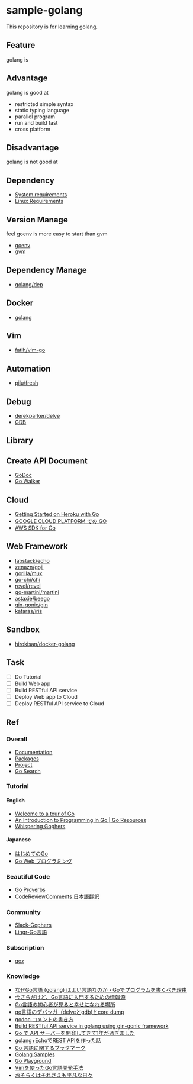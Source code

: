 # sample-golang
This repository is for learning golang.

## Feature
golang is

## Advantage
golang is good at

* restricted simple syntax
* static typing language
* parallel program
* run and build fast
* cross platform

## Disadvantage
golang is not good at

## Dependency
* [System requirements](https://golang.org/doc/install#requirements)
* [Linux Requirements](https://github.com/moovweb/gvm#linux-requirements)

## Version Manage
feel goenv is more easy to start than gvm

* [goenv](https://github.com/syndbg/goenv)
* [gvm](https://github.com/moovweb/gvm)

## Dependency Manage
* [golang/dep](https://github.com/golang/dep)

## Docker
* [golang](https://hub.docker.com/_/golang/)

## Vim
* [fatih/vim-go](https://github.com/fatih/vim-go)

## Automation
* [pilu/fresh](https://github.com/pilu/fresh)

## Debug
* [derekparker/delve](https://github.com/derekparker/delve)
* [GDB](https://golang.org/doc/gdb)

## Library

## Create API Document
* [GoDoc](https://godoc.org/)
* [Go Walker](https://gowalker.org/)

## Cloud
* [Getting Started on Heroku with Go](https://devcenter.heroku.com/articles/getting-started-with-go)
* [GOOGLE CLOUD PLATFORM での GO](https://cloud.google.com/go/home?hl=ja)
* [AWS SDK for Go](https://aws.amazon.com/jp/sdk-for-go/)

## Web Framework
* [labstack/echo](https://github.com/labstack/echo)
* [zenazn/goji](https://github.com/zenazn/goji)
* [gorilla/mux](https://github.com/gorilla/mux)
* [go-chi/chi](https://github.com/go-chi/chi)
* [revel/revel](https://github.com/revel/revel)
* [go-martini/martini](https://github.com/go-martini/martini)
* [astaxie/beego](https://github.com/astaxie/beego)
* [gin-gonic/gin](https://github.com/gin-gonic/gin)
* [kataras/iris](https://github.com/kataras/iris)

## Sandbox
* [hirokisan/docker-golang](https://github.com/hirokisan/docker-golang)

## Task
* [ ] Do Tutorial
* [ ] Build Web app
* [ ] Build RESTful API service
* [ ] Deploy Web app to Cloud
* [ ] Deploy RESTful API service to Cloud

## Ref

### Overall
* [Documentation](https://golang.org/doc/)
* [Packages](https://golang.org/pkg/)
* [Project](https://golang.org/project/)
* [Go Search](https://go-search.org/)

### Tutorial

#### English
* [Welcome to a tour of Go](https://go-tour-jp.appspot.com/list)
* [An Introduction to Programming in Go | Go Resources](https://www.golang-book.com/books/intro)
* [Whispering Gophers](http://whispering-gophers.appspot.com/talk.slide#1)

#### Japanese
* [はじめてのGo](http://gihyo.jp/dev/feature/01/go_4beginners)
* [Go Web プログラミング](https://astaxie.gitbooks.io/build-web-application-with-golang/content/ja/index.html)

### Beautiful Code
* [Go Proverbs](https://go-proverbs.github.io/)
* [CodeReviewComments 日本語翻訳](https://qiita.com/knsh14/items/8b73b31822c109d4c497)

### Community
* [Slack-Gophers](https://blog.gopheracademy.com/gophers-slack-community/)
* [Lingr-Go言語](http://lingr.com/room/golang)

### Subscription
* [goz](http://goz.hexacosa.net/)

### Knowledge
* [なぜGo言語 (golang) はよい言語なのか・Goでプログラムを書くべき理由](http://www.yunabe.jp/docs/why_golang_is_good.html)
* [今さらだけど、Go言語に入門するための情報源](https://qiita.com/MahoTakara/items/10fede35c03db1e3b849)
* [Go言語の初心者が見ると幸せになれる場所](https://qiita.com/tenntenn/items/0e33a4959250d1a55045)
* [go言語のデバッガ（delveとgdb)とcore dump](https://qiita.com/YasunoriGoto1/items/abd0d23262a72e2be9bf)
* [godoc コメントの書き方](https://qiita.com/macococo/items/fb6da04d3909edc90e37)
* [Build RESTful API service in golang using gin-gonic framework](https://medium.com/@thedevsaddam/build-restful-api-service-in-golang-using-gin-gonic-framework-85b1a6e176f3)
* [Go で API サーバーを開発してきて1年が過ぎました](http://aial.shiroyagi.co.jp/2016/07/golang-api-server-developing/)
* [golang+EchoでREST APIを作った話](http://namihira.hatenablog.com/entry/20170409/1491710093)
* [Go 言語に関するブックマーク](https://qiita.com/spiegel-im-spiegel/items/98d49ac456485b007a15#%E3%81%AF%E3%81%98%E3%82%81%E3%81%A6%E3%81%AE-go-%E8%A8%80%E8%AA%9E-on-windows)
* [Golang Samples](https://github.com/golang-samples)
* [Go Playground](https://play.golang.org/)
* [Vimを使ったGo言語開発手法](https://mattn.kaoriya.net/software/vim/20130531000559.htm)
* [おそらくはそれさえも平凡な日々](http://www.songmu.jp/riji/entry/prepare-golang-development-environment-on-mac.html)
